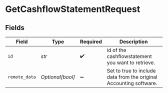 # GetCashflowStatementRequest


## Fields

| Field                                                              | Type                                                               | Required                                                           | Description                                                        |
| ------------------------------------------------------------------ | ------------------------------------------------------------------ | ------------------------------------------------------------------ | ------------------------------------------------------------------ |
| `id`                                                               | *str*                                                              | :heavy_check_mark:                                                 | id of the cashflowstatement you want to retrieve.                  |
| `remote_data`                                                      | *Optional[bool]*                                                   | :heavy_minus_sign:                                                 | Set to true to include data from the original Accounting software. |